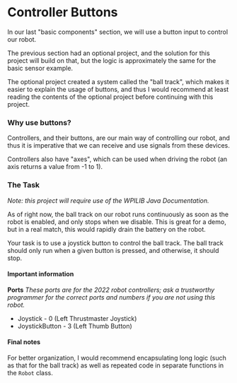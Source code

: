 # Controller Buttons

In our last "basic components" section, we will use a button input to control our robot.

The previous section had an optional project, and the solution for this project will build on that, but the logic is approximately the same for the basic sensor example.

The optional project created a system called the "ball track", which makes it easier to explain the usage of buttons, and thus I would recommend at least reading the contents of the optional project before continuing with this project.

### Why use buttons?

Controllers, and their buttons, are our main way of controlling our robot, and thus it is imperative that we can receive and use signals from these devices.

Controllers also have "axes", which can be used when driving the robot (an axis returns a value from -1 to 1).

### The Task

_Note: this project will require use of the WPILIB Java Documentation._

As of right now, the ball track on our robot runs continuously as soon as the robot is enabled, and only stops when we disable. This is great for a demo, but in a real match, this would rapidly drain the battery on the robot.

Your task is to use a joystick button to control the ball track. The ball track should only run when a given button is pressed, and otherwise, it should stop.

#### Important information

**Ports**
_These ports are for the 2022 robot controllers; ask a trustworthy programmer for the correct ports and numbers if you are not using this robot._

-   Joystick - 0 (Left Thrustmaster Joystick)
-   JoystickButton - 3 (Left Thumb Button)

#### Final notes

For better organization, I would recommend encapsulating long logic (such as that for the ball track) as well as repeated code in separate functions in the `Robot` class.
